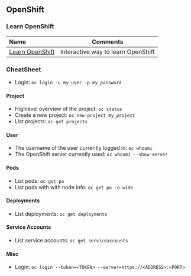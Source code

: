 ## OpenShift

### Learn OpenShift

Name | Comments
:------ |:--------:
[Learn OpenShift](https://learn.openshift.com) | Interactive way to learn OpenShift

### CheatSheet

* Login: `oc login -u my_user -p my_password`

#### Project

* Highlevel overview of the project: `oc status`
* Create a new project: `oc new-project my_project`
* List projects: `oc get projects`

#### User

* The username of the user currently logged in: `oc whoami`
* The OpenShift server currently used: `oc whoami --show-server`

#### Pods

* List pods: `oc get po`
* List pods with with node info: `oc get po -o wide`

#### Deployments

* List deployments: `oc get deployments`

#### Service Accounts

* List service accounts: `oc get serviceaccounts`

#### Misc

* Login: `oc login --token=<TOKEN> --server=https://<ADDRESS>:<PORT>`
